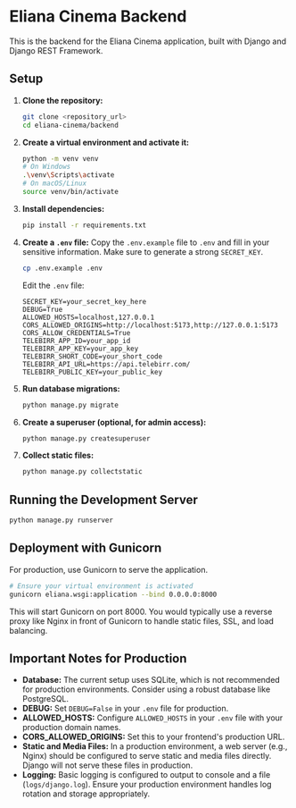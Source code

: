 # Eliana Cinema Backend

This is the backend for the Eliana Cinema application, built with Django and Django REST Framework.

## Setup

1.  **Clone the repository:**
    ```bash
    git clone <repository_url>
    cd eliana-cinema/backend
    ```

2.  **Create a virtual environment and activate it:**
    ```bash
    python -m venv venv
    # On Windows
    .\venv\Scripts\activate
    # On macOS/Linux
    source venv/bin/activate
    ```

3.  **Install dependencies:**
    ```bash
    pip install -r requirements.txt
    ```

4.  **Create a `.env` file:**
    Copy the `.env.example` file to `.env` and fill in your sensitive information. Make sure to generate a strong `SECRET_KEY`.
    ```bash
    cp .env.example .env
    ```
    Edit the `.env` file:
    ```
    SECRET_KEY=your_secret_key_here
    DEBUG=True
    ALLOWED_HOSTS=localhost,127.0.0.1
    CORS_ALLOWED_ORIGINS=http://localhost:5173,http://127.0.0.1:5173
    CORS_ALLOW_CREDENTIALS=True
    TELEBIRR_APP_ID=your_app_id
    TELEBIRR_APP_KEY=your_app_key
    TELEBIRR_SHORT_CODE=your_short_code
    TELEBIRR_API_URL=https://api.telebirr.com/
    TELEBIRR_PUBLIC_KEY=your_public_key
    ```

5.  **Run database migrations:**
    ```bash
    python manage.py migrate
    ```

6.  **Create a superuser (optional, for admin access):**
    ```bash
    python manage.py createsuperuser
    ```

7.  **Collect static files:**
    ```bash
    python manage.py collectstatic
    ```

## Running the Development Server

```bash
python manage.py runserver
```

## Deployment with Gunicorn

For production, use Gunicorn to serve the application.

```bash
# Ensure your virtual environment is activated
gunicorn eliana.wsgi:application --bind 0.0.0.0:8000
```

This will start Gunicorn on port 8000. You would typically use a reverse proxy like Nginx in front of Gunicorn to handle static files, SSL, and load balancing.

## Important Notes for Production

*   **Database:** The current setup uses SQLite, which is not recommended for production environments. Consider using a robust database like PostgreSQL.
*   **DEBUG:** Set `DEBUG=False` in your `.env` file for production.
*   **ALLOWED_HOSTS:** Configure `ALLOWED_HOSTS` in your `.env` file with your production domain names.
*   **CORS_ALLOWED_ORIGINS:** Set this to your frontend's production URL.
*   **Static and Media Files:** In a production environment, a web server (e.g., Nginx) should be configured to serve static and media files directly. Django will not serve these files in production.
*   **Logging:** Basic logging is configured to output to console and a file (`logs/django.log`). Ensure your production environment handles log rotation and storage appropriately.
